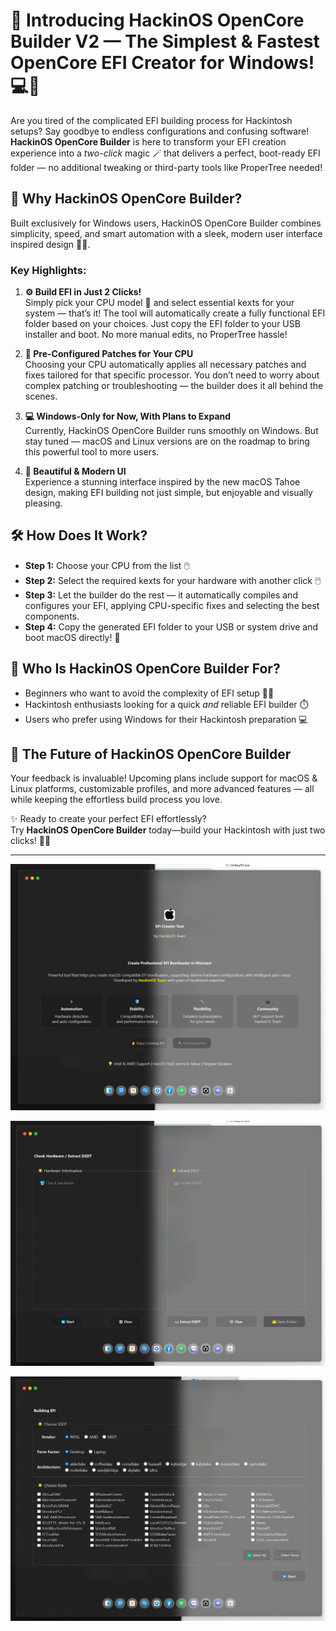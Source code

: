 # 🚀 Introducing HackinOS OpenCore Builder V2 — The Simplest & Fastest OpenCore EFI Creator for Windows! 💻🍏

Are you tired of the complicated EFI building process for Hackintosh setups? Say goodbye to endless configurations and confusing software! **HackinOS OpenCore Builder** is here to transform your EFI creation experience into a *two-click* magic 🪄 that delivers a perfect, boot-ready EFI folder — no additional tweaking or third-party tools like ProperTree needed!

## 🌟 Why HackinOS OpenCore Builder?

Built exclusively for Windows users, HackinOS OpenCore Builder combines simplicity, speed, and smart automation with a sleek, modern user interface inspired design 🌊🍎.

### Key Highlights:

1. **⚙️ Build EFI in Just 2 Clicks!**  
   Simply pick your CPU model 🤖 and select essential kexts for your system — that’s it! The tool will automatically create a fully functional EFI folder based on your choices. Just copy the EFI folder to your USB installer and boot. No more manual edits, no ProperTree hassle!

2. **🧩 Pre-Configured Patches for Your CPU**  
   Choosing your CPU automatically applies all necessary patches and fixes tailored for that specific processor. You don’t need to worry about complex patching or troubleshooting — the builder does it all behind the scenes.

3. **💻 Windows-Only for Now, With Plans to Expand**  
   Currently, HackinOS OpenCore Builder runs smoothly on Windows. But stay tuned — macOS and Linux versions are on the roadmap to bring this powerful tool to more users.

4. **🎨 Beautiful & Modern UI**  
   Experience a stunning interface inspired by the new macOS Tahoe design, making EFI building not just simple, but enjoyable and visually pleasing.

## 🛠 How Does It Work?

- **Step 1:** Choose your CPU from the list 🖱️  
- **Step 2:** Select the required kexts for your hardware with another click 🖱️  
- **Step 3:** Let the builder do the rest — it automatically compiles and configures your EFI, applying CPU-specific fixes and selecting the best components.  
- **Step 4:** Copy the generated EFI folder to your USB or system drive and boot macOS directly! 🚀

## 👤 Who Is HackinOS OpenCore Builder For?

- Beginners who want to avoid the complexity of EFI setup 🙋‍♂️  
- Hackintosh enthusiasts looking for a quick *and* reliable EFI builder ⏱️  
- Users who prefer using Windows for their Hackintosh preparation 💻  

## 🔮 The Future of HackinOS OpenCore Builder

Your feedback is invaluable! Upcoming plans include support for macOS & Linux platforms, customizable profiles, and more advanced features — all while keeping the effortless build process you love.

✨ Ready to create your perfect EFI effortlessly?  
Try **HackinOS OpenCore Builder** today—build your Hackintosh with just two clicks! 🎉🍏

---

![HackinOS OpenCore Builder](https://raw.githubusercontent.com/ihackinOS/hackinOS-OpenCore-Builder-V2/refs/heads/main/hackinOS%20OpenCore%20Builder%20V2.webp)

![HackinOS OpenCore Builder 1](https://raw.githubusercontent.com/ihackinOS/hackinOS-OpenCore-Builder-V2/refs/heads/main/hackinOS%20OpenCore%20Builder%20V2-1.webp)

![HackinOS OpenCore Builder 2](https://raw.githubusercontent.com/ihackinOS/hackinOS-OpenCore-Builder-V2/refs/heads/main/hackinOS%20OpenCore%20Builder%20V2-2.webp)
